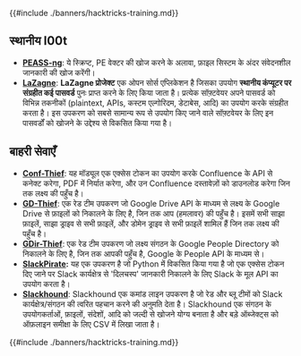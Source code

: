 {{#include ./banners/hacktricks-training.md}}

## **स्थानीय l00t**

- [**PEASS-ng**](https://github.com/carlospolop/PEASS-ng): ये स्क्रिप्ट, PE वेक्टर की खोज करने के अलावा, फ़ाइल सिस्टम के अंदर संवेदनशील जानकारी की खोज करेंगी।
- [**LaZagne**](https://github.com/AlessandroZ/LaZagne): **LaZagne प्रोजेक्ट** एक ओपन सोर्स एप्लिकेशन है जिसका उपयोग **स्थानीय कंप्यूटर पर संग्रहीत कई पासवर्ड** पुनः प्राप्त करने के लिए किया जाता है। प्रत्येक सॉफ़्टवेयर अपने पासवर्ड को विभिन्न तकनीकों (plaintext, APIs, कस्टम एल्गोरिदम, डेटाबेस, आदि) का उपयोग करके संग्रहीत करता है। इस उपकरण को सबसे सामान्य रूप से उपयोग किए जाने वाले सॉफ़्टवेयर के लिए इन पासवर्डों को खोजने के उद्देश्य से विकसित किया गया है।

## **बाहरी सेवाएँ**

- [**Conf-Thief**](https://github.com/antman1p/Conf-Thief): यह मॉड्यूल एक एक्सेस टोकन का उपयोग करके Confluence के API से कनेक्ट करेगा, PDF में निर्यात करेगा, और उन Confluence दस्तावेज़ों को डाउनलोड करेगा जिन तक लक्ष्य की पहुँच है।
- [**GD-Thief**](https://github.com/antman1p/GD-Thief): एक रेड टीम उपकरण जो Google Drive API के माध्यम से लक्ष्य के Google Drive से फ़ाइलों को निकालने के लिए है, जिन तक आप (हमलावर) की पहुँच है। इसमें सभी साझा फ़ाइलें, साझा ड्राइव से सभी फ़ाइलें, और डोमेन ड्राइव से सभी फ़ाइलें शामिल हैं जिन तक लक्ष्य की पहुँच है।
- [**GDir-Thief**](https://github.com/antman1p/GDir-Thief): एक रेड टीम उपकरण जो लक्ष्य संगठन के Google People Directory को निकालने के लिए है, जिन तक आपकी पहुँच है, Google के People API के माध्यम से।
- [**SlackPirate**](https://github.com/emtunc/SlackPirate)**:** यह एक उपकरण है जो Python में विकसित किया गया है जो एक एक्सेस टोकन दिए जाने पर Slack कार्यक्षेत्र से 'दिलचस्प' जानकारी निकालने के लिए Slack के मूल API का उपयोग करता है।
- [**Slackhound**](https://github.com/BojackThePillager/Slackhound): Slackhound एक कमांड लाइन उपकरण है जो रेड और ब्लू टीमों को Slack कार्यक्षेत्र/संगठन की त्वरित पहचान करने की अनुमति देता है। Slackhound एक संगठन के उपयोगकर्ताओं, फ़ाइलों, संदेशों, आदि को जल्दी से खोजने योग्य बनाता है और बड़े ऑब्जेक्ट्स को ऑफ़लाइन समीक्षा के लिए CSV में लिखा जाता है।

{{#include ./banners/hacktricks-training.md}}
